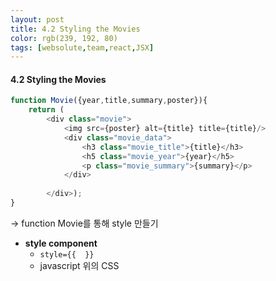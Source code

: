 ```yaml
---
layout: post
title: 4.2 Styling the Movies
color: rgb(239, 192, 80)
tags: [websolute,team,react,JSX]
---
```



#### 4.2 Styling the Movies


```javascript
function Movie({year,title,summary,poster}){
    return (
        <div class="movie">
            <img src={poster} alt={title} title={title}/>
            <div class="movie_data">
                <h3 class="movie_title">{title}</h3>
                <h5 class="movie_year">{year}</h5>
                <p class="movie_summary">{summary}</p>
            </div>
        
        </div>);
} 
```
-> function Movie를 통해 style 만들기 


- __style component__
    -  `style={{  }}`
    - javascript 위의 CSS